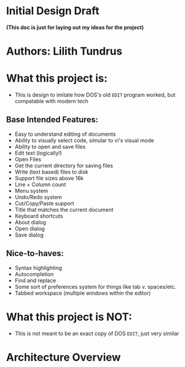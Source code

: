 # Initial Design Draft

__(This doc is just for laying out my ideas for the project)__


# Authors: Lilith Tundrus



# What this project is:

- This is design to imitate how DOS's old `EDIT` program worked, but compatable with modern tech

## Base Intended Features:
- Easy to understand editing of documents
- Ability to visually select code, simular to vi's visual mode
- Ability to open and save files
- Edit text (logically!)
- Open Files
- Get the current directory for saving files
- Write (text based) files to disk
- Support file sizes above 16k
- Line + Column count
- Menu system
- Undo/Redo system
- Cut/Copy/Paste support
- Title that matches the current document
- Keyboard shortcuts
- About dialog
- Open dialog
- Save dialog

## Nice-to-haves:

- Syntax highlighting
- Autocompletion
- Find and replace
- Some sort of preferences system for things like tab v. spaces/etc.
- Tabbed workspace (multiple windows within the editor)


# What this project is NOT:
- This is not meant to be an exact copy of DOS `EDIT`, just very similar



# Architecture Overview

